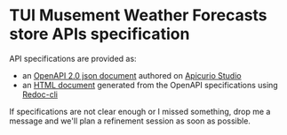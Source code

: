 # TUI Musement Weather Forecasts store APIs specification

API specifications are provided as:
- an [OpenAPI 2.0 json document](./api_specs.json) authored on [Apicurio Studio](https://www.apicur.io/)
- an [HTML document](./api_specs.html) generated from the OpenAPI specifications using [Redoc-cli](https://github.com/Redocly/redoc#redoc-cli)

If specifications are not clear enough or I missed something, drop me a message and we'll plan a refinement session as soon as possible.
